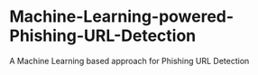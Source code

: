 # Machine-Learning-powered-Phishing-URL-Detection
A Machine Learning based approach for Phishing URL Detection
